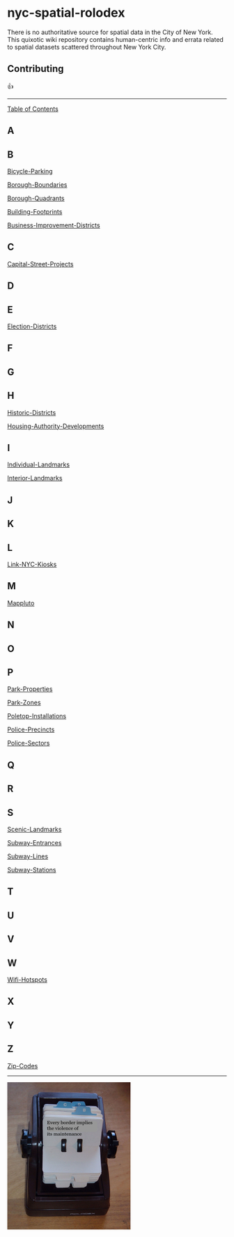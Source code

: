 # nyc-spatial-rolodex

There is no authoritative source for spatial data in the City of New York.  This quixotic wiki repository contains human-centric info and errata related to spatial datasets scattered throughout New York City.  

## Contributing

:+1:

----

[Table of Contents](https://github.com/mattyschell/nyc-spatial-rolodex/wiki)

## A

## B

[Bicycle-Parking](https://github.com/mattyschell/nyc-spatial-rolodex/wiki/Bicycle-Parking)

[Borough-Boundaries](https://github.com/mattyschell/nyc-spatial-rolodex/wiki/Borough-Boundaries)

[Borough-Quadrants](https://github.com/mattyschell/nyc-spatial-rolodex/wiki/Borough-Quadrants)

[Building-Footprints](https://github.com/mattyschell/nyc-spatial-rolodex/wiki/Building-Footprints)

[Business-Improvement-Districts](https://github.com/mattyschell/nyc-spatial-rolodex/wiki/Business-Improvement-Districts)


## C

[Capital-Street-Projects](https://github.com/mattyschell/nyc-spatial-rolodex/wiki/Capital-Street-Projects)

## D

## E

[Election-Districts](https://github.com/mattyschell/nyc-spatial-rolodex/wiki/Election-Districts)

## F

## G

## H

[Historic-Districts](https://github.com/mattyschell/nyc-spatial-rolodex/wiki/Historic-Districts)

[Housing-Authority-Developments](https://github.com/mattyschell/nyc-spatial-rolodex/wiki/Housing-Authority-Developments)

## I

[Individual-Landmarks](https://github.com/mattyschell/nyc-spatial-rolodex/wiki/Individual-Landmarks)

[Interior-Landmarks](https://github.com/mattyschell/nyc-spatial-rolodex/wiki/Interior-Landmarks)

## J

## K

## L

[Link-NYC-Kiosks](https://github.com/mattyschell/nyc-spatial-rolodex/wiki/Link-NYC-Kiosks)

## M

[Mappluto](https://github.com/mattyschell/nyc-spatial-rolodex/wiki/Mappluto)


## N

## O

## P


[Park-Properties](https://github.com/mattyschell/nyc-spatial-rolodex/wiki/Park-Properties)

[Park-Zones](https://github.com/mattyschell/nyc-spatial-rolodex/wiki/Park-Zones)

[Poletop-Installations](https://github.com/mattyschell/nyc-spatial-rolodex/wiki/Poletop-Installations)

[Police-Precincts](https://github.com/mattyschell/nyc-spatial-rolodex/wiki/Police-Precincts)

[Police-Sectors](https://github.com/mattyschell/nyc-spatial-rolodex/wiki/Police-Sectors)

## Q

## R

## S

[Scenic-Landmarks](https://github.com/mattyschell/nyc-spatial-rolodex/wiki/Scenic-Landmarks)

[Subway-Entrances](https://github.com/mattyschell/nyc-spatial-rolodex/wiki/Subway-Entrances)

[Subway-Lines](https://github.com/mattyschell/nyc-spatial-rolodex/wiki/Subway-Lines)

[Subway-Stations](https://github.com/mattyschell/nyc-spatial-rolodex/wiki/Subway-Stations)

## T

## U

## V

## W

[Wifi-Hotspots](https://github.com/mattyschell/nyc-spatial-rolodex/wiki/Wifi-Hotspots)

## X

## Y

## Z

[Zip-Codes](https://github.com/mattyschell/nyc-spatial-rolodex/wiki/Zip-Codes)

----


![](classyrolodex.png?raw=true)

